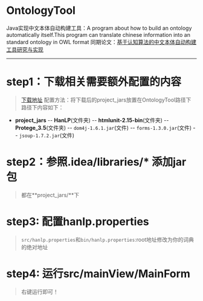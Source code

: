 # OntologyTool
Java实现中文本体自动构建工具：A program about how to build an ontology automatically itself.This program can translate chinese information into an standard ontology in OWL format
同期论文：[基于认知算法的中文本体自动构建工具研究与实现](http://xueshu.baidu.com/usercenter/paper/show?paperid=382be71dfa00235de627aa315d73c26d&site=xueshu_se&hitarticle=1)

---

# step1：下载相关需要额外配置的内容
>[下载地址](暂时为定义！)
>配置方法：将下载后的project_jars放置在OntologyTool路径下
>路径下内容如下：
- **project_jars**
 -- **HanLP**(文件夹)
 -- **htmlunit-2.15-bin**(文件夹)
 -- **Protege_3.5**(文件夹)
 -- `dom4j-1.6.1.jar`(文件)
 -- `forms-1.3.0.jar`(文件)
 -- `jsoup-1.7.2.jar`(文件)

# step2：参照.idea/libraries/* 添加jar包
>都在**project_jars/**下

# step3: 配置hanlp.properties
>`src/hanlp.properties`和`bin/hanlp.properties`:root地址修改为你的词典的绝对地址

# step4: 运行src/mainView/MainForm
>右键运行即可！
